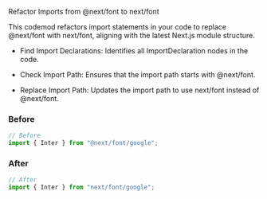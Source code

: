 Refactor Imports from @next/font to next/font

This codemod refactors import statements in your code to replace @next/font with next/font, aligning with the latest Next.js module structure.

- Find Import Declarations: Identifies all ImportDeclaration nodes in the code.

- Check Import Path: Ensures that the import path starts with @next/font.

- Replace Import Path: Updates the import path to use next/font instead of @next/font.

### Before

```js
// Before
import { Inter } from "@next/font/google";
```

### After

```js
// After
import { Inter } from "next/font/google";
```
